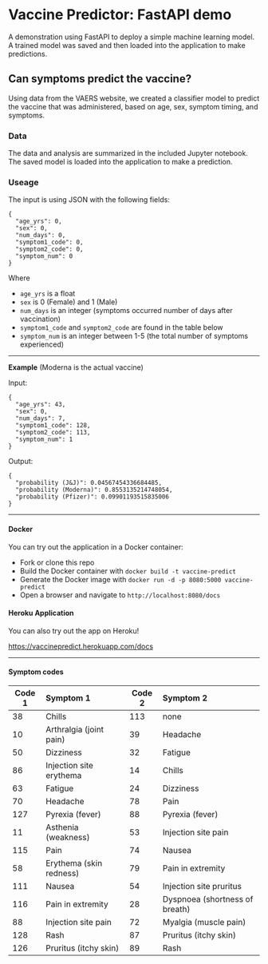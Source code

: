 # Vaccine Predictor: FastAPI demo

A demonstration using FastAPI to deploy a simple machine learning model. A trained model was saved and then loaded into the application to make predictions.

## Can symptoms predict the vaccine?

Using data from the VAERS website, we created a classifier model to predict the vaccine that was administered, based on age, sex, symptom timing, and symptoms.

### Data

The data and analysis are summarized in the included Jupyter notebook. The saved model is loaded into the application to make a prediction.

### Useage

The input is using JSON with the following fields:

```
{
  "age_yrs": 0,
  "sex": 0,
  "num_days": 0,
  "symptom1_code": 0,
  "symptom2_code": 0,
  "symptom_num": 0
}
```
Where

* `age_yrs` is a float 
* `sex` is 0 (Female) and 1 (Male)
* `num_days` is an integer (symptoms occurred number of days after vaccination)
* `symptom1_code` and `symptom2_code` are found in the table below
* `symptom_num` is an integer between 1-5 (the total number of symptoms experienced)

---

**Example** (Moderna is the actual vaccine)

Input:
```
{
  "age_yrs": 43,
  "sex": 0,
  "num_days": 7,
  "symptom1_code": 128,
  "symptom2_code": 113,
  "symptom_num": 1
}
```

Output:
```
{
  "probability (J&J)": 0.04567454336684485,
  "probability (Moderna)": 0.8553135214748054,
  "probability (Pfizer)": 0.09901193515835006
}
```
---

#### Docker

You can try out the application in a Docker container:

* Fork or clone this repo
* Build the Docker container with `docker build -t vaccine-predict`
* Generate the Docker image with `docker run -d -p 8080:5000 vaccine-predict`
* Open a browser and navigate to `http://localhost:8080/docs`

#### Heroku Application

You can also try out the app on Heroku!

https://vaccinepredict.herokuapp.com/docs

---

#### Symptom codes

|**Code 1**| **Symptom 1**|**Code 2**|**Symptom 2**|
|----|:--------------|-----------|:-----------|
|38 | Chills |    113| none|
|10 | Arthralgia (joint pain) |39| Headache|
|50 | Dizziness | 32| Fatigue|
|86 | Injection site erythema| 14| Chills|
|63 | Fatigue| 24| Dizziness|
|70 | Headache| 78| Pain|
|127| Pyrexia (fever)| 88| Pyrexia (fever)|
|11 | Asthenia (weakness)| 53| Injection site pain|
|115| Pain| 74| Nausea|
|58 | Erythema (skin redness)| 79| Pain in extremity|
|111| Nausea| 54| Injection site pruritus|
|116| Pain in extremity| 28| Dyspnoea (shortness of breath)|
|88 | Injection site pain| 72| Myalgia (muscle pain)|
|128| Rash| 87| Pruritus (itchy skin)|
|126| Pruritus (itchy skin)| 89| Rash|

